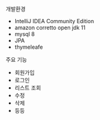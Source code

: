 개발환경
- IntelliJ IDEA Community Edition
- amazon corretto open jdk 11
- mysql 8
- JPA
- thymeleafe 

주요 기능
- 회원가입
- 로그인
- 리스트 조회
- 수정
- 삭제
- 등등 
